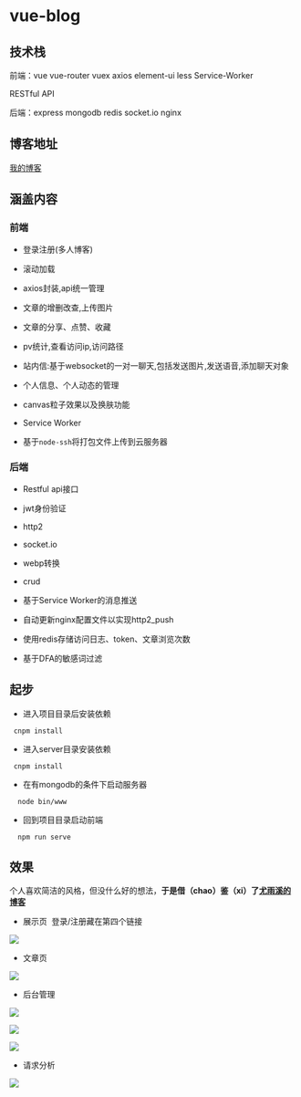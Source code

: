 # vue-blog

## 技术栈

前端：vue vue-router vuex axios element-ui less Service-Worker

RESTful API

后端：express mongodb redis socket.io nginx

## 博客地址

[我的博客](https://blog.calabash.top)

## 涵盖内容

### 前端

+ 登录注册(多人博客)

+ 滚动加载

+ axios封装,api统一管理

+ 文章的增删改查,上传图片

+ 文章的分享、点赞、收藏

+ pv统计,查看访问ip,访问路径

+ 站内信:基于websocket的一对一聊天,包括发送图片,发送语音,添加聊天对象

+ 个人信息、个人动态的管理

+ canvas粒子效果以及换肤功能

+ Service Worker

+ 基于``node-ssh``将打包文件上传到云服务器

### 后端

+ Restful api接口

+ jwt身份验证

+ http2

+ socket.io

+ webp转换

+ crud

+ 基于Service Worker的消息推送

+ 自动更新nginx配置文件以实现http2_push

+ 使用redis存储访问日志、token、文章浏览次数

+ 基于DFA的敏感词过滤

## 起步

+ 进入项目目录后安装依赖
````
 cnpm install
````
+ 进入server目录安装依赖
````
 cnpm install
````
+ 在有mongodb的条件下启动服务器
````
  node bin/www
````
+ 回到项目目录启动前端
````
  npm run serve
````

## 效果
个人喜欢简洁的风格，但没什么好的想法，**于是借（chao）鉴（xi）了[尤雨溪的博客](http://blog.evanyou.me/)**

+ 展示页  登录/注册藏在第四个链接

![](https://blog.calabash.top/file-1528549390573.png)

+ 文章页

![](https://blog.calabash.top/file-1528549550030.png)

+ 后台管理

![](https://blog.calabash.top/file-1528549425790.png)

![](https://blog.calabash.top/file-1528549444399.png)

![](https://blog.calabash.top/file-1528549462998.png)

+ 请求分析

![](https://blog.calabash.top/file-1528549492511.png)

